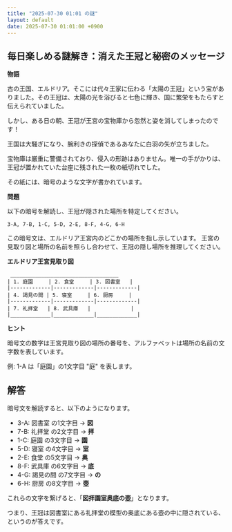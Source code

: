 ```yaml
---
title: "2025-07-30 01:01 の謎"
layout: default
date: 2025-07-30 01:01:00 +0900
---
```

## 毎日楽しめる謎解き：消えた王冠と秘密のメッセージ

**物語**

古の王国、エルドリア。そこには代々王家に伝わる「太陽の王冠」という宝がありました。その王冠は、太陽の光を浴びると七色に輝き、国に繁栄をもたらすと伝えられていました。

しかし、ある日の朝、王冠が王宮の宝物庫から忽然と姿を消してしまったのです！

王国は大騒ぎになり、腕利きの探偵であるあなたに白羽の矢が立ちました。

宝物庫は厳重に警備されており、侵入の形跡はありません。唯一の手がかりは、王冠が置かれていた台座に残された一枚の紙切れでした。

その紙には、暗号のような文字が書かれています。

**問題**

以下の暗号を解読し、王冠が隠された場所を特定してください。

```
3-A, 7-B, 1-C, 5-D, 2-E, 8-F, 4-G, 6-H
```

この暗号文は、エルドリア王宮内のどこかの場所を指し示しています。
王宮の見取り図と場所の名前を照らし合わせて、王冠の隠し場所を推理してください。

**エルドリア王宮見取り図**

```
 ___________________________________
| 1. 庭園     | 2. 食堂     | 3. 図書室   |
|-------------|-------------|-------------|
| 4. 謁見の間 | 5. 寝室     | 6. 厨房     |
|-------------|-------------|-------------|
| 7. 礼拝堂   | 8. 武具庫   |             |
|_____________|_____________|_____________|
```

**ヒント**

暗号文の数字は王宮見取り図の場所の番号を、アルファベットは場所の名前の文字数を表しています。

例: 1-A は「庭園」の1文字目 "庭" を表します。

## 解答

暗号文を解読すると、以下のようになります。

*   3-A: 図書室 の1文字目 → **図**
*   7-B: 礼拝堂 の2文字目 → **拝**
*   1-C: 庭園 の3文字目 → **園**
*   5-D: 寝室 の4文字目 → **室**
*   2-E: 食堂 の5文字目 → **奥**
*   8-F: 武具庫 の6文字目 → **底**
*   4-G: 謁見の間 の7文字目 → **の**
*   6-H: 厨房 の8文字目 → **壺**

これらの文字を繋げると、「**図拝園室奥底の壺**」となります。

つまり、王冠は図書室にある礼拝堂の模型の奥底にある壺の中に隠されている、というのが答えです。

